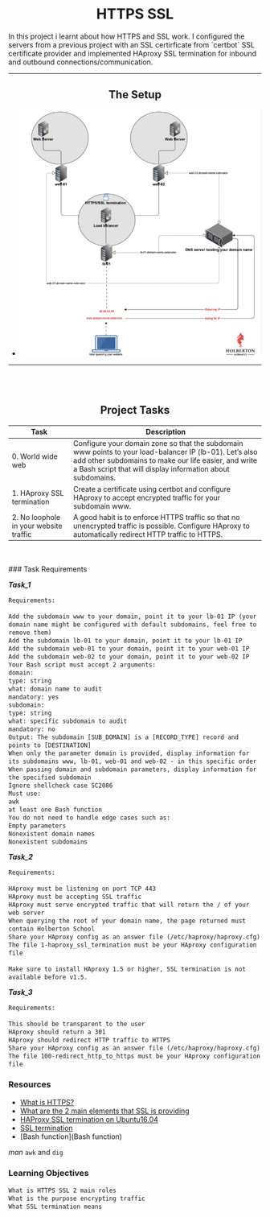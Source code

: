 <center><h1>HTTPS SSL</h1></center>
In this project i learnt about how HTTPS and SSL work. I configured the servers from a previous project with an SSL certirficate from `certbot` SSL certificate provider and implemented HAproxy SSL termination for inbound and outbound connections/communication.

---

<center><h2>The Setup</h2></center>

- ![Screenshot](Screenshot%20from%202023-07-06%2009-56-07.png)

---
<br>
</br>
<center><h2>Project Tasks</h2></center>

| Task | Description |
| ---- | ----------- |
| 0. World wide web | Configure your domain zone so that the subdomain www points to your load-balancer IP (lb-01). Let’s also add other subdomains to make our life easier, and write a Bash script that will display information about subdomains. |
| 1. HAproxy SSL termination | Create a certificate using certbot and configure HAproxy to accept encrypted traffic for your subdomain www. |
| 2. No loophole in your website traffic | A good habit is to enforce HTTPS traffic so that no unencrypted traffic is possible. Configure HAproxy to automatically redirect HTTP traffic to HTTPS. |
<br>
</br>
### Task Requirements

***Task_1***

```
Requirements:

Add the subdomain www to your domain, point it to your lb-01 IP (your domain name might be configured with default subdomains, feel free to remove them)
Add the subdomain lb-01 to your domain, point it to your lb-01 IP
Add the subdomain web-01 to your domain, point it to your web-01 IP
Add the subdomain web-02 to your domain, point it to your web-02 IP
Your Bash script must accept 2 arguments:
domain:
type: string
what: domain name to audit
mandatory: yes
subdomain:
type: string
what: specific subdomain to audit
mandatory: no
Output: The subdomain [SUB_DOMAIN] is a [RECORD_TYPE] record and points to [DESTINATION]
When only the parameter domain is provided, display information for its subdomains www, lb-01, web-01 and web-02 - in this specific order
When passing domain and subdomain parameters, display information for the specified subdomain
Ignore shellcheck case SC2086
Must use:
awk
at least one Bash function
You do not need to handle edge cases such as:
Empty parameters
Nonexistent domain names
Nonexistent subdomains
```
***Task_2***
```
Requirements:

HAproxy must be listening on port TCP 443
HAproxy must be accepting SSL traffic
HAproxy must serve encrypted traffic that will return the / of your web server
When querying the root of your domain name, the page returned must contain Holberton School
Share your HAproxy config as an answer file (/etc/haproxy/haproxy.cfg)
The file 1-haproxy_ssl_termination must be your HAproxy configuration file

Make sure to install HAproxy 1.5 or higher, SSL termination is not available before v1.5.
```
***Task_3***
```
Requirements:

This should be transparent to the user
HAproxy should return a 301
HAproxy should redirect HTTP traffic to HTTPS
Share your HAproxy config as an answer file (/etc/haproxy/haproxy.cfg)
The file 100-redirect_http_to_https must be your HAproxy configuration file
```

### Resources
- [What is HTTPS?](https://intranet.alxswe.com/rltoken/XT1BAiBL3Jpq1bn1q6IYXQ)
- [What are the 2 main elements that SSL is providing](https://intranet.alxswe.com/rltoken/STj5WkAPACBxOvwB77Ycrw)
- [HAProxy SSL termination on Ubuntu16.04](https://intranet.alxswe.com/rltoken/mJNlqZkTBxIxM2bpDK_VoA)
- [SSL termination](https://intranet.alxswe.com/rltoken/CKUICfppIWI6UC0coEMB8g)
- [Bash function](Bash function)

*man*
`awk` and `dig`

### Learning Objectives
```
What is HTTPS SSL 2 main roles
What is the purpose encrypting traffic
What SSL termination means
```
